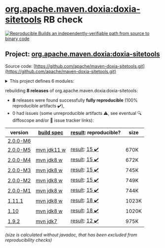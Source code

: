 [org.apache.maven.doxia:doxia-sitetools](https://central.sonatype.com/artifact/org.apache.maven.doxia/doxia-sitetools/2.0.0-M5/versions) RB check
=======

[![Reproducible Builds](https://reproducible-builds.org/images/logos/rb.svg) an independently-verifiable path from source to binary code](https://reproducible-builds.org/)

## Project: [org.apache.maven.doxia:doxia-sitetools](https://central.sonatype.com/artifact/org.apache.maven.doxia/doxia-sitetools/2.0.0-M5/versions)

Source code: [https://github.com/apache/maven-doxia-sitetools.git](https://github.com/apache/maven-doxia-sitetools.git)

<details><summary>This project defines 6 modules:</summary>

* [org.apache.maven.doxia:doxia-decoration-model](https://central.sonatype.com/artifact/org.apache.maven.doxia/doxia-decoration-model/2.0.0-M5)
* [org.apache.maven.doxia:doxia-doc-renderer](https://central.sonatype.com/artifact/org.apache.maven.doxia/doxia-doc-renderer/2.0.0-M5)
* [org.apache.maven.doxia:doxia-integration-tools](https://central.sonatype.com/artifact/org.apache.maven.doxia/doxia-integration-tools/2.0.0-M5)
* [org.apache.maven.doxia:doxia-site-renderer](https://central.sonatype.com/artifact/org.apache.maven.doxia/doxia-site-renderer/2.0.0-M5)
* [org.apache.maven.doxia:doxia-sitetools](https://central.sonatype.com/artifact/org.apache.maven.doxia/doxia-sitetools/2.0.0-M5)
* [org.apache.maven.doxia:doxia-skin-model](https://central.sonatype.com/artifact/org.apache.maven.doxia/doxia-skin-model/2.0.0-M5)
</details>

rebuilding **8 releases** of org.apache.maven.doxia:doxia-sitetools:
- **8** releases were found successfully **fully reproducible** (100% reproducible artifacts :heavy_check_mark:),
- 0 had issues (some unreproducible artifacts :warning:, see eventual :mag: diffoscope and/or :memo: issue tracker links):

| version | [build spec](/BUILDSPEC.md) | [result](https://reproducible-builds.org/docs/jvm/): reproducible? | size |
| -- | --------- | ------ | -- |
| [2.0.0-M6](https://central.sonatype.com/artifact/org.apache.maven.doxia/doxia-sitetools/2.0.0-M6/pom) | | | |
| [2.0.0-M5](https://central.sonatype.com/artifact/org.apache.maven.doxia/doxia-sitetools/2.0.0-M5/pom) | [mvn jdk11 w](doxia-sitetools-2.0.0-M5.buildspec) | [result](doxia-sitetools-2.0.0-M5.buildinfo): [15 :heavy_check_mark: ](doxia-sitetools-2.0.0-M5.buildcompare) | 670K |
| [2.0.0-M4](https://central.sonatype.com/artifact/org.apache.maven.doxia/doxia-sitetools/2.0.0-M4/pom) | [mvn jdk8 w](doxia-sitetools-2.0.0-M4.buildspec) | [result](doxia-sitetools-2.0.0-M4.buildinfo): [15 :heavy_check_mark: ](doxia-sitetools-2.0.0-M4.buildcompare) | 672K |
| [2.0.0-M3](https://central.sonatype.com/artifact/org.apache.maven.doxia/doxia-sitetools/2.0.0-M3/pom) | [mvn jdk8 w](doxia-sitetools-2.0.0-M3.buildspec) | [result](doxia-sitetools-2.0.0-M3.buildinfo): [15 :heavy_check_mark: ](doxia-sitetools-2.0.0-M3.buildcompare) | 745K |
| [2.0.0-M2](https://central.sonatype.com/artifact/org.apache.maven.doxia/doxia-sitetools/2.0.0-M2/pom) | [mvn jdk8 w](doxia-sitetools-2.0.0-M2.buildspec) | [result](doxia-sitetools-2.0.0-M2.buildinfo): [15 :heavy_check_mark: ](doxia-sitetools-2.0.0-M2.buildcompare) | 749K |
| [2.0.0-M1](https://central.sonatype.com/artifact/org.apache.maven.doxia/doxia-sitetools/2.0.0-M1/pom) | [mvn jdk8 w](doxia-sitetools-2.0.0-M1.buildspec) | [result](doxia-sitetools-2.0.0-M1.buildinfo): [15 :heavy_check_mark: ](doxia-sitetools-2.0.0-M1.buildcompare) | 744K |
| [1.11.1](https://central.sonatype.com/artifact/org.apache.maven.doxia/doxia-sitetools/1.11.1/pom) | [mvn jdk8 w](doxia-sitetools-1.11.1.buildspec) | [result](doxia-doc-renderer-1.11.1.buildinfo): [18 :heavy_check_mark: ](doxia-doc-renderer-1.11.1.buildcompare) | 1023K |
| [1.10](https://central.sonatype.com/artifact/org.apache.maven.doxia/doxia-sitetools/1.10/pom) | [mvn jdk8 w](doxia-sitetools-1.10.buildspec) | [result](doxia-doc-renderer-1.10.buildinfo): [18 :heavy_check_mark: ](doxia-doc-renderer-1.10.buildcompare) | 1020K |
| [1.9.2](https://central.sonatype.com/artifact/org.apache.maven.doxia/doxia-sitetools/1.9.2/pom) | [mvn jdk7](doxia-sitetools-1.9.2.buildspec) | [result](doxia-doc-renderer-1.9.2.buildinfo): [12 :heavy_check_mark: ](doxia-doc-renderer-1.9.2.buildcompare) | 975K |

<i>(size is calculated without javadoc, that has been excluded from reproducibility checks)</i>
